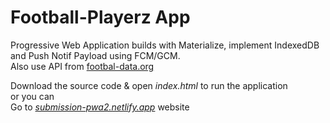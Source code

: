 # Football-Playerz App
Progressive Web Application builds with Materialize, implement IndexedDB and Push Notif Payload using FCM/GCM.
<br/>Also use API from [footbal-data.org](https://www.football-data.org/documentation/quickstart)

Download the source code & open *index.html* to run the application<br/>
or you can<br/>
Go to *[submission-pwa2.netlify.app](https://submission-pwa2.netlify.app/)* website
